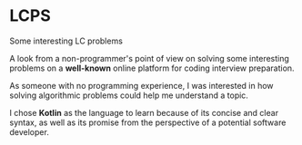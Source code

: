 # LCPS
Some interesting LC problems

A look from a non-programmer's point of view on solving some interesting problems on a <b>well-known</b> online platform for coding interview preparation.

As someone with no programming experience, I was interested in how solving algorithmic problems could help me understand a topic.

I chose <b>Kotlin</b> as the language to learn because of its concise and clear syntax, as well as its promise from the perspective of a potential software developer.
